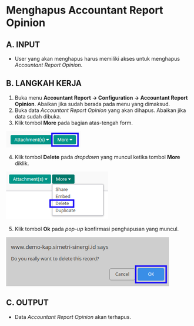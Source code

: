 # Menghapus Accountant Report Opinion

## A. INPUT

* User yang akan menghapus harus memiliki akses untuk menghapus *Accountant Report Opinion*.

## B. LANGKAH KERJA

1. Buka menu **Accountant Report -> Configuration -> Accountant Report Opinion**. Abaikan jika sudah berada pada menu yang dimaksud.
2. Buka data *Accountant Report Opinion* yang akan dihapus. Abaikan jika data sudah dibuka.
3. Klik tombol **More** pada bagian atas-tengah form.

![](../../img/accountant-report-opinion/tombol-more.png)

4. Klik tombol **Delete** pada *dropdown* yang muncul ketika tombol **More** diklik.

![](../../img/accountant-report-opinion/tombol-more-delete.png)

5. Klik tombol **Ok** pada *pop-up* konfirmasi penghapusan yang muncul.

![](../../img/accountant-report-opinion/pop-up-konfirmasi-delete.png)

## C. OUTPUT

* Data *Accountant Report Opinion* akan terhapus.
